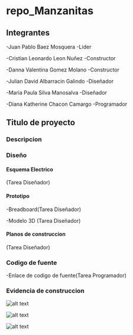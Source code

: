 # repo_Manzanitas


## Integrantes

-Juan Pablo Baez Mosquera -Lider

-Cristian Leonardo Leon Nuñez -Constructor

-Danna Valentina Gomez Molano -Constructor

-Julian David Albarracin Galindo -Diseñador

-Maria Paula Silva Manosalva -Diseñador

-Diana Katherine Chacon Camargo -Programador


## Titulo de proyecto

### Descripcion

### Diseño

#### Esquema Electrico

(Tarea Diseñador)

#### Prototipo

-Breadboard(Tarea Diseñador)

-Modelo 3D (Tarea Diseñador)

#### Planos de construccion

(Tarea Diseñador)


### Codigo de fuente

-Enlace de codigo de fuente(Tarea Programador)

### Evidencia de construccion

![alt text](https://github.com/colegio-seminario-diocesano-de-duitama/repo_Manzanitas/blob/master/IMG-20200302-WA0014.jpg)


![alt text](https://github.com/colegio-seminario-diocesano-de-duitama/repo_Manzanitas/blob/master/IMG-20200303-WA0023.jpg)

![alt text](https://github.com/colegio-seminario-diocesano-de-duitama/repo_Manzanitas/blob/master/IMG-20200303-WA0022.jpg)
